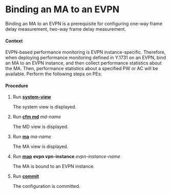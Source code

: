 Binding an MA to an EVPN
========================

Binding an MA to an EVPN is a prerequisite for configuring one-way frame delay measurement, two-way frame delay measurement.

#### Context

EVPN-based performance monitoring is EVPN instance-specific. Therefore, when deploying performance monitoring defined in Y.1731 on an EVPN, bind an MA to an EVPN instance, and then collect performance statistics about the MA. Then, performance statistics about a specified PW or AC will be available. Perform the following steps on PEs:


#### Procedure

1. Run [**system-view**](cmdqueryname=system-view)
   
   
   
   The system view is displayed.
2. Run [**cfm md**](cmdqueryname=cfm+md) *md-name*
   
   
   
   The MD view is displayed.
3. Run [**ma**](cmdqueryname=ma) *ma-name*
   
   
   
   The MA view is displayed.
4. Run [**map**](cmdqueryname=map) **evpn vpn-instance** *evpn-instance-name*
   
   
   
   The MA is bound to an EVPN instance.
5. Run [**commit**](cmdqueryname=commit)
   
   
   
   The configuration is committed.